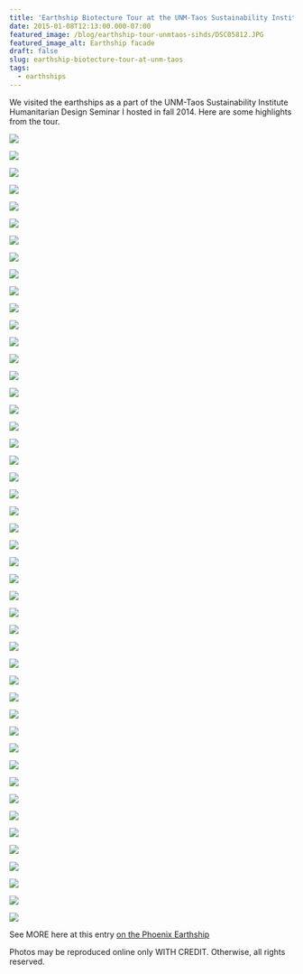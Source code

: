 ```yaml
---
title: 'Earthship Biotecture Tour at the UNM-Taos Sustainability Institute @SustainTaos'
date: 2015-01-08T12:13:00.000-07:00
featured_image: /blog/earthship-tour-unmtaos-sihds/DSC05812.JPG
featured_image_alt: Earthship facade
draft: false
slug: earthship-biotecture-tour-at-unm-taos
tags:
  - earthships
---
```


We visited the earthships as a part of the UNM-Taos Sustainability Institute Humanitarian Design Seminar I hosted in fall 2014. Here are some highlights from the tour.

![](/images/blog/earthship-tour-unmtaos-sihds/DSC05801.JPG)

![](/images/blog/earthship-tour-unmtaos-sihds/DSC05802.JPG)

![](/images/blog/earthship-tour-unmtaos-sihds/DSC05804.JPG)

![](/images/blog/earthship-tour-unmtaos-sihds/DSC05810.JPG)

![](/images/blog/earthship-tour-unmtaos-sihds/DSC05812.JPG)

![](/images/blog/earthship-tour-unmtaos-sihds/DSC05814.JPG)

![](/images/blog/earthship-tour-unmtaos-sihds/DSC05815.JPG)

![](/images/blog/earthship-tour-unmtaos-sihds/DSC05817.JPG)

![](/images/blog/earthship-tour-unmtaos-sihds/DSC05822.JPG)

![](/images/blog/earthship-tour-unmtaos-sihds/DSC05824.JPG)

![](/images/blog/earthship-tour-unmtaos-sihds/DSC05825.JPG)

![](/images/blog/earthship-tour-unmtaos-sihds/DSC05826.JPG)

![](/images/blog/earthship-tour-unmtaos-sihds/DSC05828.JPG)

![](/images/blog/earthship-tour-unmtaos-sihds/DSC05832.JPG)

![](/images/blog/earthship-tour-unmtaos-sihds/DSC05833.JPG)

![](/images/blog/earthship-tour-unmtaos-sihds/DSC05834.JPG)

![](/images/blog/earthship-tour-unmtaos-sihds/DSC05835.JPG)

![](/images/blog/earthship-tour-unmtaos-sihds/DSC05836.JPG)

![](/images/blog/earthship-tour-unmtaos-sihds/DSC05837.JPG)

![](/images/blog/earthship-tour-unmtaos-sihds/DSC05838.JPG)

![](/images/blog/earthship-tour-unmtaos-sihds/DSC05839.JPG)

![](/images/blog/earthship-tour-unmtaos-sihds/DSC05840.JPG)

![](/images/blog/earthship-tour-unmtaos-sihds/DSC05841.JPG)

![](/images/blog/earthship-tour-unmtaos-sihds/DSC05844.JPG)

![](/images/blog/earthship-tour-unmtaos-sihds/DSC05846.JPG)

![](/images/blog/earthship-tour-unmtaos-sihds/DSC05847.JPG)

![](/images/blog/earthship-tour-unmtaos-sihds/DSC05848.JPG)

![](/images/blog/earthship-tour-unmtaos-sihds/DSC05849.JPG)

![](/images/blog/earthship-tour-unmtaos-sihds/DSC05850.JPG)

![](/images/blog/earthship-tour-unmtaos-sihds/DSC05854.JPG)

![](/images/blog/earthship-tour-unmtaos-sihds/DSC05856.JPG)

![](/images/blog/earthship-tour-unmtaos-sihds/DSC05857.JPG)

![](/images/blog/earthship-tour-unmtaos-sihds/DSC05858.JPG)

![](/images/blog/earthship-tour-unmtaos-sihds/DSC05859.JPG)

![](/images/blog/earthship-tour-unmtaos-sihds/DSC05862.JPG)

![](/images/blog/earthship-tour-unmtaos-sihds/DSC05865.JPG)

![](/images/blog/earthship-tour-unmtaos-sihds/DSC05866.JPG)

![](/images/blog/earthship-tour-unmtaos-sihds/DSC05867.JPG)

![](/images/blog/earthship-tour-unmtaos-sihds/DSC05868.JPG)

![](/images/blog/earthship-tour-unmtaos-sihds/DSC05869.JPG)

![](/images/blog/earthship-tour-unmtaos-sihds/DSC05870.JPG)

![](/images/blog/earthship-tour-unmtaos-sihds/DSC05871.JPG)

![](/images/blog/earthship-tour-unmtaos-sihds/DSC05872.JPG)

![](/images/blog/earthship-tour-unmtaos-sihds/DSC05873.JPG)

![](/images/blog/earthship-tour-unmtaos-sihds/DSC05874.JPG)

![](/images/blog/earthship-tour-unmtaos-sihds/DSC05875.JPG)

![](/images/blog/earthship-tour-unmtaos-sihds/DSC05877.JPG)

See MORE here at this entry [on the Phoenix Earthship](/blog/earthships-phoenix)  

Photos may be reproduced online only WITH CREDIT. Otherwise, all rights reserved.

